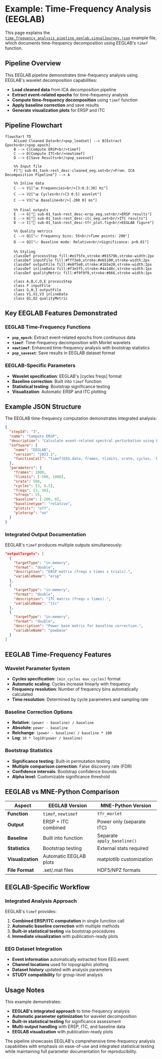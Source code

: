 # Example: Time-Frequency Analysis (EEGLAB)

This page explains the [`time_frequency_analysis_pipeline_eeglab.signalJourney.json`](https://github.com/signalJourney/signalJourney/blob/main/schema/examples/time_frequency_analysis_pipeline_eeglab.signalJourney.json) example file, which documents time-frequency decomposition using EEGLAB's `timef` function.

## Pipeline Overview

This EEGLAB pipeline demonstrates time-frequency analysis using EEGLAB's wavelet decomposition capabilities:
- **Load cleaned data** from ICA decomposition pipeline
- **Extract event-related epochs** for time-frequency analysis
- **Compute time-frequency decomposition** using `timef` function
- **Apply baseline correction** and save results
- **Generate visualization plots** for ERSP and ITC

## Pipeline Flowchart

```mermaid
flowchart TD
    A[Load Cleaned Data<br/>pop_loadset] --> B[Extract Epochs<br/>pop_epoch]
    B --> C[Compute ERSP<br/>timef]
    C --> D[Compute ITC<br/>newtimef]
    D --> E[Save Results<br/>pop_saveset]
    
    %% Input file
    F["📁 sub-01_task-rest_desc-cleaned_eeg.set<br/>From: ICA Decomposition Pipeline"] --> A
    
    %% Inline data
    C --> V1["📊 Frequencies<br/>[3:0.5:30] Hz"]
    C --> V2["📊 Cycles<br/>[3 0.5] wavelet"]
    C --> V3["📊 Baseline<br/>[-200 0] ms"]
    
    %% Final outputs
    E --> G["💾 sub-01_task-rest_desc-ersp_eeg.set<br/>ERSP results"]
    E --> H["💾 sub-01_task-rest_desc-itc_eeg.set<br/>ITC results"]
    D --> I["💾 sub-01_task-rest_desc-tfr_plot.fig<br/>EEGLAB figure"]
    
    %% Quality metrics
    C --> Q1["📈 Frequency bins: 55<br/>Time points: 200"]
    D --> Q2["📈 Baseline mode: Relative<br/>Significance: p<0.01"]

    %% Styling
    classDef processStep fill:#e1f5fe,stroke:#01579b,stroke-width:2px
    classDef inputFile fill:#fff3e0,stroke:#e65100,stroke-width:2px
    classDef outputFile fill:#e8f5e8,stroke:#1b5e20,stroke-width:2px
    classDef inlineData fill:#f3e5f5,stroke:#4a148c,stroke-width:1px
    classDef qualityMetric fill:#f9f9f9,stroke:#666,stroke-width:1px

    class A,B,C,D,E processStep
    class F inputFile
    class G,H,I outputFile
    class V1,V2,V3 inlineData
    class Q1,Q2 qualityMetric
```

## Key EEGLAB Features Demonstrated

### EEGLAB Time-Frequency Functions
- **`pop_epoch`**: Extract event-related epochs from continuous data
- **`timef`**: Time-frequency decomposition with Morlet wavelets
- **`newtimef`**: Enhanced time-frequency analysis with bootstrap statistics
- **`pop_saveset`**: Save results in EEGLAB dataset format

### EEGLAB-Specific Parameters
- **Wavelet specification**: EEGLAB's [cycles freqs] format
- **Baseline correction**: Built into `timef` function
- **Statistical testing**: Bootstrap significance testing
- **Visualization**: Automatic ERSP and ITC plotting

## Example JSON Structure

The EEGLAB time-frequency computation demonstrates integrated analysis:

```json
{
  "stepId": "3",
  "name": "Compute ERSP",
  "description": "Calculate event-related spectral perturbation using EEGLAB timef.",
  "software": {
    "name": "EEGLAB", 
    "version": "2023.1",
    "functionCall": "timef(EEG.data, frames, tlimits, srate, cycles, 'baseline', [-200 0], 'plotitc', 'off')"
  },
  "parameters": {
    "frames": 1000,
    "tlimits": [-500, 1000],
    "srate": 500,
    "cycles": [3, 0.5],
    "freqs": [3, 30],
    "nfreqs": 55,
    "baseline": [-200, 0],
    "baselinetype": "relative",
    "plotitc": "off",
    "plotersp": "on"
  }
}
```

### Integrated Output Documentation
EEGLAB's `timef` produces multiple outputs simultaneously:

```json
"outputTargets": [
  {
    "targetType": "in-memory",
    "format": "double",
    "description": "ERSP matrix (freqs x times x trials).",
    "variableName": "ersp"
  },
  {
    "targetType": "in-memory", 
    "format": "double",
    "description": "ITC matrix (freqs x times).",
    "variableName": "itc"
  },
  {
    "targetType": "in-memory",
    "format": "double",
    "description": "Power base matrix for baseline correction.",
    "variableName": "powbase"
  }
]
```

## EEGLAB Time-Frequency Features

### Wavelet Parameter System
- **Cycles specification**: `[min_cycles max_cycles]` format
- **Automatic scaling**: Cycles increase linearly with frequency
- **Frequency resolution**: Number of frequency bins automatically calculated
- **Time resolution**: Determined by cycle parameters and sampling rate

### Baseline Correction Options
- **Relative**: `(power - baseline) / baseline`
- **Absolute**: `power - baseline`
- **Relchange**: `(power - baseline) / baseline * 100`
- **Log**: `10 * log10(power / baseline)`

### Bootstrap Statistics
- **Significance testing**: Built-in permutation testing
- **Multiple comparison correction**: False discovery rate (FDR)
- **Confidence intervals**: Bootstrap confidence bounds
- **Alpha level**: Customizable significance threshold

## EEGLAB vs MNE-Python Comparison

| Aspect | EEGLAB Version | MNE-Python Version |
|--------|----------------|-------------------|
| **Function** | `timef`, `newtimef` | `tfr_morlet` |
| **Output** | ERSP + ITC combined | Power only (separate ITC) |
| **Baseline** | Built into function | Separate `apply_baseline()` |
| **Statistics** | Bootstrap testing | External stats required |
| **Visualization** | Automatic EEGLAB plots | matplotlib customization |
| **File Format** | .set/.mat files | HDF5/NPZ formats |

## EEGLAB-Specific Workflow

### Integrated Analysis Approach
EEGLAB's `timef` provides:
1. **Combined ERSP/ITC computation** in single function call
2. **Automatic baseline correction** with multiple methods
3. **Built-in statistical testing** via bootstrap procedures
4. **Immediate visualization** with publication-ready plots

### EEG Dataset Integration
- **Event information** automatically extracted from EEG.event
- **Channel locations** used for topographic plotting
- **Dataset history** updated with analysis parameters
- **STUDY compatibility** for group-level analysis

## Usage Notes

This example demonstrates:
- **EEGLAB's integrated approach** to time-frequency analysis
- **Automatic parameter optimization** for wavelet decomposition
- **Built-in statistical testing** for significance assessment
- **Multi-output handling** with ERSP, ITC, and baseline data
- **EEGLAB visualization** with publication-ready plots

The pipeline showcases EEGLAB's comprehensive time-frequency analysis capabilities with emphasis on ease-of-use and integrated statistical testing while maintaining full parameter documentation for reproducibility. 
